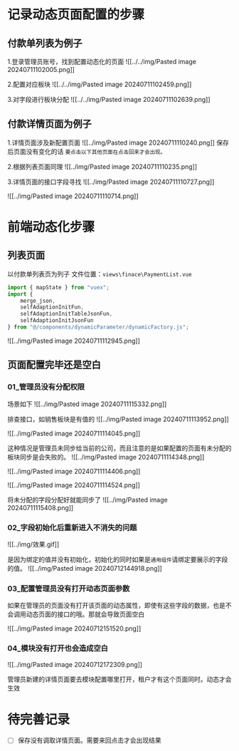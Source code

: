 
# 记录动态页面配置的步骤

## 付款单列表为例子
1.登录管理员账号，找到配置动态化的页面
![[../../img/Pasted image 20240711102005.png]]

2.配置对应板块
![[../../img/Pasted image 20240711102459.png]]

3.对字段进行板块分配
![[../../img/Pasted image 20240711102639.png]]


## 付款详情页面为例子
1.详情页面涉及新配置页面
![[../img/Pasted image 20240711110240.png]]
保存后页面没有变化的话
`要点击以下其他页面在点击回来才会出现。`

2.根据列表页面同理
![[../img/Pasted image 20240711110235.png]]

3.详情页面的接口字段寻找
![[../img/Pasted image 20240711110727.png]]

![[../img/Pasted image 20240711110714.png]]



# 前端动态化步骤
## 列表页面
以付款单列表页为列子
文件位置：`views\finace\PaymentList.vue`
~~~js
import { mapState } from "vuex";
import {
    merge_json,
    selfAdaptionInitFun,
    selfAdaptionInitTableJsonFun,
    selfAdaptionInitJsonFun
} from "@/components/dynamicParameter/dynamicFactory.js";
~~~


![[../img/Pasted image 20240711112945.png]]


## 页面配置完毕还是空白
### 01_管理员没有分配权限
场景如下
![[../img/Pasted image 20240711115332.png]]

排查接口，如销售板块是有值的
![[../img/Pasted image 20240711113952.png]]

![[../img/Pasted image 20240711114045.png]]

这种情况是管理员未同步给当前的公司，而且注意的是如果配置的页面有未分配的板块同步是会失败的。
![[../img/Pasted image 20240711114348.png]]

![[../img/Pasted image 20240711114406.png]]

![[../img/Pasted image 20240711114524.png]]

将未分配的字段分配好就能同步了
![[../img/Pasted image 20240711115408.png]]

### 02_字段初始化后重新进入不消失的问题

![[../img/效果.gif]]

是因为绑定的值并没有初始化，初始化的同时如果是`通用组件`请绑定要展示的字段的值。
![[../img/Pasted image 20240712144918.png]]


### 03_配置管理员没有打开动态页面参数
如果在管理员的页面没有打开该页面的动态属性，即使有这些字段的数据，也是不会调用动态页面的接口的哦。那就会导致页面空白

![[../img/Pasted image 20240712151520.png]]


### 04_模块没有打开也会造成空白
![[../img/Pasted image 20240712172309.png]]

管理员新建的详情页面要去模块配置哪里打开，租户才有这个页面同时。动态才会生效

# 待完善记录
- [ ] 保存没有调取详情页面。需要来回点击才会出现结果